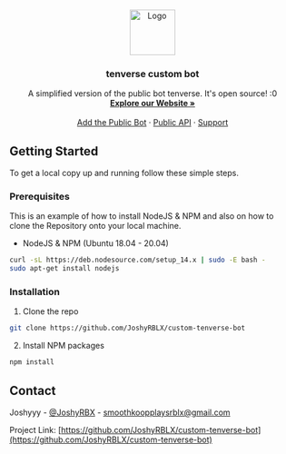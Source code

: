 <!-- PROJECT LOGO -->
<br />
<p align="center">
  <a href="https://github.com/JoshyRBLX/custom-tenverse-bot">
    <img src="https://cdn.flyro.xyz/NxYo4" alt="Logo" width="80" height="80">
  </a>

  <h3 align="center">tenverse custom bot</h3>

  <p align="center">
    A simplified version of the public bot tenverse. It's open source! :0
    <br />
    <a href="https://tenverse.link/"><strong>Explore our Website »</strong></a>
    <br />
    <br />
    <a href="https://get.tenverse.link">Add the Public Bot</a>
    ·
    <a href="https://api.tenverse.link">Public API</a>
    ·
    <a href="https://discord.tenverse.link">Support</a>
  </p>
</p>

<!-- GETTING STARTED -->
## Getting Started

To get a local copy up and running follow these simple steps.

### Prerequisites

This is an example of how to install NodeJS & NPM and also on how to clone the Repository onto your local machine.
* NodeJS & NPM (Ubuntu 18.04 - 20.04)
```sh
curl -sL https://deb.nodesource.com/setup_14.x | sudo -E bash -
sudo apt-get install nodejs
```

### Installation

1. Clone the repo
```sh
git clone https://github.com/JoshyRBLX/custom-tenverse-bot
```
2. Install NPM packages
```sh
npm install
```

<!-- CONTACT -->
## Contact

Joshyyy - [@JoshyRBX](https://twitter.com/JoshyRBX) - smoothkoopplaysrblx@gmail.com

Project Link: [https://github.com/JoshyRBLX/custom-tenverse-bot](https://github.com/JoshyRBLX/custom-tenverse-bot)